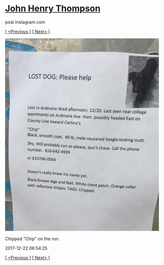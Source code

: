 # [John Henry Thompson](../README.md)
post instagram.com

[[ <Previous ]](2018-01-13-3.md) [[ Next> ]](2017-12-22-2.md)

[![](../media/2017-12-22/Chipped-Chip-on-the-run.jpg)](../README.md)

Chipped "Chip" on the run.

2017-12-22 06:54:25

[[ <Previous ]](2018-01-13-3.md) [[ Next> ]](2017-12-22-2.md)